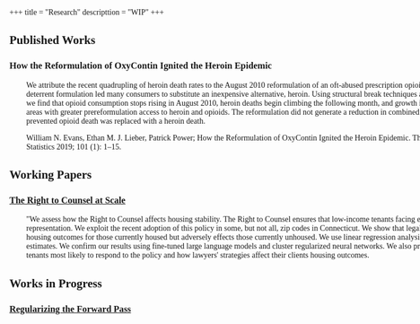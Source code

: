 

+++
title = "Research"
descripttion = "WIP"
+++

<style>
    body {
        font-family: 'Palatino';
        text-align: left"
    }
        .wide-heading {
        min-width: 600px !important;
    }
</style>


## Published Works 

<h3 style="min-width: 1000px !important;"> <a href="https://direct.mit.edu/rest/article-abstract/101/1/1/58660/How-the-Reformulation-of-OxyContin-Ignited-the?redirectedFrom=fulltext" style="color: inherit; text-decoration: none;" onmouseover="this.style.textDecoration='none'" onmouseout="this.style.textDecoration='none'">
 How the Reformulation of OxyContin Ignited the Heroin Epidemic</a> 
 </h3>

<div style="padding-left: 30px;  text-align: left; min-width: 900px !important;">
We attribute the recent quadrupling of heroin death rates to the August 2010 reformulation of an oft-abused prescription opioid, OxyContin. The new abuse-deterrent formulation led many consumers to substitute an inexpensive alternative, heroin. Using structural break techniques and variation in substitution risk, we find that opioid consumption stops rising in August 2010, heroin deaths begin climbing the following month, and growth in heroin deaths was greater in areas with greater prereformulation access to heroin and opioids. The reformulation did not generate a reduction in combined heroin and opioid mortality: each prevented opioid death was replaced with a heroin death.

William N. Evans, Ethan M. J. Lieber, Patrick Power; How the Reformulation of OxyContin Ignited the Heroin Epidemic. The Review of Economics and Statistics 2019; 101 (1): 1–15.
</div>


## Working Papers
<div style="clear:both;">
  <h3 style="clear:both;" > <a href="https://github.com/pharringtonp19/papers/blob/main/The_Right_to_Counsel_at_Scale_latest.pdf"> The Right to Counsel at Scale</a></h3>  
  <div style="padding-left: 30px;  text-align: left;  min-width: 900px !important;">"We assess how the Right to Counsel affects housing stability. The Right to Counsel ensures that low-income tenants facing eviction have access to free legal representation. We exploit the recent adoption of this policy in some, but not all, zip codes in Connecticut. We show that legal representation improves court housing outcomes for those currently housed but adversely effects those currently unhoused. We use linear regression analysis for the intent-to-treat and IV estimates. We confirm our results using fine-tuned large language models and cluster regularized neural networks. We also provide insight about the type of tenants most likely to respond to the policy and how lawyers' strategies affect their clients housing outcomes.
    </div>
  <!-- <iframe src="/papers/The_Right_to_Counsel_at_Scale_latest.pdf" width="100%" height="400px" style="border: none !important; margin-top: 20px; margin-bottom: 20px; float: center;"></iframe> -->
</div>

## Works in Progress 

<div style="clear:both;">
  <h3 style="clear:both;"id="regularizing-forward-pass"><a href="https://pharringtonp19.github.io/rfp_paper/">Regularizing the Forward Pass</a></h3>
  <!-- <iframe src="/papers/rfp_paper_adj.pdf" width="100%" height="400px" style="border: none !important; margin-top: 20px; margin-bottom: 20px; float: center;"></iframe> -->
</div>


<!-- **[A Deep Learning Assessment of the Right to Counsel](https://github.com/pharringtonp19/jmp_paper/blob/main/jmp.pdf)** (Job Market Paper) (with Shomik Ghosh and Markus Schwedeler)
<div style="padding-left: 30px;"> -->

<!-- <iframe src="https://slides.com/pharringtonp19/rtc/embed" width="576" height="420" title="rtc" scrolling="no" frameborder="0" webkitallowfullscreen mozallowfullscreen allowfullscreen></iframe> -->
<!-- 
Drawing from the Deep Learning Literature and in the language of Category Theory, we introduce a unified estimation framework that generalizes ordinary least squares, allows for nonparametric cluster effects, and is inherently compositional, even under regularization. With this framework, we examine the effects of the Right to Counsel: a policy which ensures that low-income households facing eviction have access to free legal representation. Specifically, we consider the extent to which the policy increases housing instability by making it harder for low-income households to secure housing in the first place. Exploiting the ongoing roll-out of the policy across the state of Connecticut, our preliminary results suggest that housing is harder to secure in areas with higher eviction rates, which suggests  that the policy is less effective at scale than previously understood. 
</div> -->

<!-- **[Regularizing the Forward Pass](https://github.com/pharringtonp19/rfp_paper/blob/main/Regularizing_the_Forward_Pass.pdf)** (with Shomik Ghosh and Markus Schwedeler)
<div style="padding-left: 30px;">
Applied microeconomic analysis involves making tradeoffs -- assessing which issues are first order, and which can potentially be addressed in an appendix or not at all. Based the recent deep learning literature on gradient based meta-learning and regularized neural ordinary differential equations, and in the language of category theory, we introduce a unified structure that allows one to think through these tradeoffs (as our structure generalizes OLS, allows for nonparametric cluster effects, and is inherently compositional even under regularization). We apply this framework to a variety of applied microeconomic contexts estimating average, local, and heterogeneous treatment effects.
</div> -->








